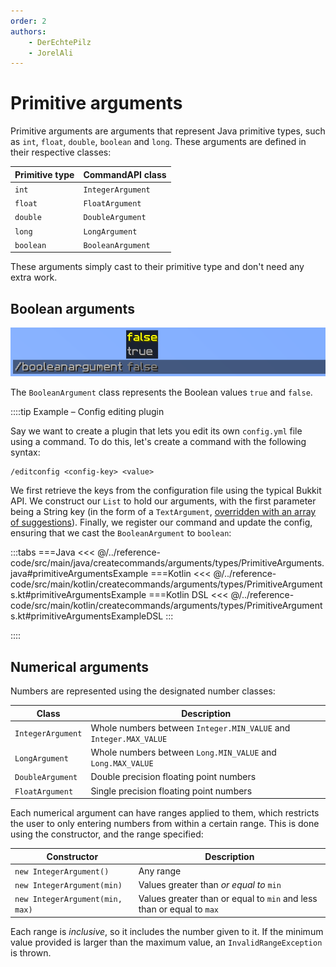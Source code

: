 ```yaml
---
order: 2
authors: 
    - DerEchtePilz
    - JorelAli
---
```


# Primitive arguments

Primitive arguments are arguments that represent Java primitive types, such as `int`, `float`, `double`, `boolean` and `long`. These arguments are defined in their respective classes:

| Primitive type | CommandAPI class  |
|----------------|-------------------|
| `int`          | `IntegerArgument` |
| `float`        | `FloatArgument`   |
| `double`       | `DoubleArgument`  |
| `long`         | `LongArgument`    |
| `boolean`      | `BooleanArgument` |

These arguments simply cast to their primitive type and don't need any extra work.

## Boolean arguments

![A boolean argument showing the suggestions 'false' and 'true'](/images/arguments/boolean.png)

The `BooleanArgument` class represents the Boolean values `true` and `false`.

::::tip Example – Config editing plugin

Say we want to create a plugin that lets you edit its own `config.yml` file using a command. To do this, let's create a command with the following syntax:

```mccmd
/editconfig <config-key> <value>
```

We first retrieve the keys from the configuration file using the typical Bukkit API. We construct our `List` to hold our arguments, with the first parameter being a String key (in the form of a `TextArgument`, [overridden with an array of suggestions](../suggestions/suggestions)). Finally, we register our command and update the config, ensuring that we cast the `BooleanArgument` to `boolean`:

:::tabs
===Java
<<< @/../reference-code/src/main/java/createcommands/arguments/types/PrimitiveArguments.java#primitiveArgumentsExample
===Kotlin
<<< @/../reference-code/src/main/kotlin/createcommands/arguments/types/PrimitiveArguments.kt#primitiveArgumentsExample
===Kotlin DSL
<<< @/../reference-code/src/main/kotlin/createcommands/arguments/types/PrimitiveArguments.kt#primitiveArgumentsExampleDSL
:::

::::

## Numerical arguments

Numbers are represented using the designated number classes:

| Class             | Description                                                       |
|-------------------|-------------------------------------------------------------------|
| `IntegerArgument` | Whole numbers between `Integer.MIN_VALUE` and `Integer.MAX_VALUE` |
| `LongArgument`    | Whole numbers between `Long.MIN_VALUE` and `Long.MAX_VALUE`       |
| `DoubleArgument`  | Double precision floating point numbers                           |
| `FloatArgument`   | Single precision floating point numbers                           |

Each numerical argument can have ranges applied to them, which restricts the user to only entering numbers from within a certain range. This is done using the constructor, and the range specified:

| Constructor                     | Description                                                           |
|---------------------------------|-----------------------------------------------------------------------|
| `new IntegerArgument()`         | Any range                                                             |
| `new IntegerArgument(min)`      | Values greater than _or equal to_ `min`                               |
| `new IntegerArgument(min, max)` | Values greater than or equal to `min` and less than or equal to `max` |

Each range is _inclusive_, so it includes the number given to it. If the minimum value provided is larger than the maximum value, an `InvalidRangeException` is thrown.